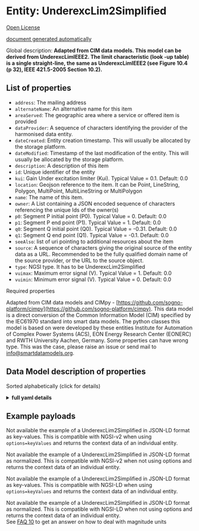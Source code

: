 Entity: UnderexcLim2Simplified  
==============================  
[Open License](https://github.com/smart-data-models//dataModel.EnergyCIM/blob/master/UnderexcLim2Simplified/LICENSE.md)  
[document generated automatically](https://docs.google.com/presentation/d/e/2PACX-1vTs-Ng5dIAwkg91oTTUdt8ua7woBXhPnwavZ0FxgR8BsAI_Ek3C5q97Nd94HS8KhP-r_quD4H0fgyt3/pub?start=false&loop=false&delayms=3000#slide=id.gb715ace035_0_60)  
Global description: **Adapted from CIM data models. This model can be derived from UnderexcLimIEEE2. The limit characteristic (look -up table) is a single straight-line, the same as UnderexcLimIEEE2 (see Figure 10.4 (p 32), IEEE 421.5-2005 Section 10.2).**  

## List of properties  

- `address`: The mailing address  - `alternateName`: An alternative name for this item  - `areaServed`: The geographic area where a service or offered item is provided  - `dataProvider`: A sequence of characters identifying the provider of the harmonised data entity.  - `dateCreated`: Entity creation timestamp. This will usually be allocated by the storage platform.  - `dateModified`: Timestamp of the last modification of the entity. This will usually be allocated by the storage platform.  - `description`: A description of this item  - `id`: Unique identifier of the entity  - `kui`: Gain Under excitation limiter (Kui).  Typical Value = 0.1. Default: 0.0  - `location`: Geojson reference to the item. It can be Point, LineString, Polygon, MultiPoint, MultiLineString or MultiPolygon  - `name`: The name of this item.  - `owner`: A List containing a JSON encoded sequence of characters referencing the unique Ids of the owner(s)  - `p0`: Segment P initial point (P0).  Typical Value = 0. Default: 0.0  - `p1`: Segment P end point (P1).  Typical Value = 1. Default: 0.0  - `q0`: Segment Q initial point (Q0).  Typical Value = -0.31. Default: 0.0  - `q1`: Segment Q end point (Q1).  Typical Value = -0.1. Default: 0.0  - `seeAlso`: list of uri pointing to additional resources about the item  - `source`: A sequence of characters giving the original source of the entity data as a URL. Recommended to be the fully qualified domain name of the source provider, or the URL to the source object.  - `type`: NGSI type. It has to be UnderexcLim2Simplified  - `vuimax`: Maximum error signal (V).  Typical Value = 1. Default: 0.0  - `vuimin`: Minimum error signal (V).  Typical Value = 0. Default: 0.0    
Required properties  
Adapted from CIM data models and CIMpy - [https://github.com/sogno-platform/cimpy](https://github.com/sogno-platform/cimpy). This data model is a direct conversion of the Common Information Model (CIM) specified by the IEC61970 standard into smart data models. The python classes this model is based on were developed by these entities Institute for Automation of Complex Power Systems (ACS), EON Energy Research Center (EONERC) and RWTH University Aachen, Germany. Some properties can have wrong type. This was the case, please raise an issue or send mail to info@smartdatamodels.org.  
## Data Model description of properties  
Sorted alphabetically (click for details)  
<details><summary><strong>full yaml details</strong></summary>    
```yaml  
UnderexcLim2Simplified:    
  description: 'Adapted from CIM data models. This model can be derived from UnderexcLimIEEE2. The limit characteristic (look -up table) is a single straight-line, the same as UnderexcLimIEEE2 (see Figure 10.4 (p 32), IEEE 421.5-2005 Section 10.2).'    
  properties:    
    address:    
      description: 'The mailing address'    
      properties:    
        addressCountry:    
          description: 'Property. The country. For example, Spain. Model:''https://schema.org/addressCountry'''    
          type: string    
        addressLocality:    
          description: 'Property. The locality in which the street address is, and which is in the region. Model:''https://schema.org/addressLocality'''    
          type: string    
        addressRegion:    
          description: 'Property. The region in which the locality is, and which is in the country. Model:''https://schema.org/addressRegion'''    
          type: string    
        postOfficeBoxNumber:    
          description: 'Property. The post office box number for PO box addresses. For example, 03578. Model:''https://schema.org/postOfficeBoxNumber'''    
          type: string    
        postalCode:    
          description: 'Property. The postal code. For example, 24004. Model:''https://schema.org/https://schema.org/postalCode'''    
          type: string    
        streetAddress:    
          description: 'Property. The street address. Model:''https://schema.org/streetAddress'''    
          type: string    
      type: object    
      x-ngsi:    
        model: https://schema.org/address    
        type: Property    
    alternateName:    
      description: 'An alternative name for this item'    
      type: string    
      x-ngsi:    
        type: Property    
    areaServed:    
      description: 'The geographic area where a service or offered item is provided'    
      type: string    
      x-ngsi:    
        model: https://schema.org/Text    
        type: Property    
    dataProvider:    
      description: 'A sequence of characters identifying the provider of the harmonised data entity.'    
      type: string    
      x-ngsi:    
        type: Property    
    dateCreated:    
      description: 'Entity creation timestamp. This will usually be allocated by the storage platform.'    
      format: date-time    
      type: string    
      x-ngsi:    
        type: Property    
    dateModified:    
      description: 'Timestamp of the last modification of the entity. This will usually be allocated by the storage platform.'    
      format: date-time    
      type: string    
      x-ngsi:    
        type: Property    
    description:    
      description: 'A description of this item'    
      type: string    
      x-ngsi:    
        type: Property    
    id:    
      anyOf: &underexclim2simplified_-_properties_-_owner_-_items_-_anyof    
        - description: 'Property. Identifier format of any NGSI entity'    
          maxLength: 256    
          minLength: 1    
          pattern: ^[\w\-\.\{\}\$\+\*\[\]`|~^@!,:\\]+$    
          type: string    
        - description: 'Property. Identifier format of any NGSI entity'    
          format: uri    
          type: string    
      description: 'Unique identifier of the entity'    
      x-ngsi:    
        type: Property    
    kui:    
      description: 'Gain Under excitation limiter (Kui).  Typical Value = 0.1. Default: 0.0'    
      type: number    
      x-ngsi:    
        model: https://schema.org/Number    
        type: Property    
    location:    
      description: 'Geojson reference to the item. It can be Point, LineString, Polygon, MultiPoint, MultiLineString or MultiPolygon'    
      oneOf:    
        - description: 'Geoproperty. Geojson reference to the item. Point'    
          properties:    
            bbox:    
              items:    
                type: number    
              minItems: 4    
              type: array    
            coordinates:    
              items:    
                type: number    
              minItems: 2    
              type: array    
            type:    
              enum:    
                - Point    
              type: string    
          required:    
            - type    
            - coordinates    
          title: 'GeoJSON Point'    
          type: object    
        - description: 'Geoproperty. Geojson reference to the item. LineString'    
          properties:    
            bbox:    
              items:    
                type: number    
              minItems: 4    
              type: array    
            coordinates:    
              items:    
                items:    
                  type: number    
                minItems: 2    
                type: array    
              minItems: 2    
              type: array    
            type:    
              enum:    
                - LineString    
              type: string    
          required:    
            - type    
            - coordinates    
          title: 'GeoJSON LineString'    
          type: object    
        - description: 'Geoproperty. Geojson reference to the item. Polygon'    
          properties:    
            bbox:    
              items:    
                type: number    
              minItems: 4    
              type: array    
            coordinates:    
              items:    
                items:    
                  items:    
                    type: number    
                  minItems: 2    
                  type: array    
                minItems: 4    
                type: array    
              type: array    
            type:    
              enum:    
                - Polygon    
              type: string    
          required:    
            - type    
            - coordinates    
          title: 'GeoJSON Polygon'    
          type: object    
        - description: 'Geoproperty. Geojson reference to the item. MultiPoint'    
          properties:    
            bbox:    
              items:    
                type: number    
              minItems: 4    
              type: array    
            coordinates:    
              items:    
                items:    
                  type: number    
                minItems: 2    
                type: array    
              type: array    
            type:    
              enum:    
                - MultiPoint    
              type: string    
          required:    
            - type    
            - coordinates    
          title: 'GeoJSON MultiPoint'    
          type: object    
        - description: 'Geoproperty. Geojson reference to the item. MultiLineString'    
          properties:    
            bbox:    
              items:    
                type: number    
              minItems: 4    
              type: array    
            coordinates:    
              items:    
                items:    
                  items:    
                    type: number    
                  minItems: 2    
                  type: array    
                minItems: 2    
                type: array    
              type: array    
            type:    
              enum:    
                - MultiLineString    
              type: string    
          required:    
            - type    
            - coordinates    
          title: 'GeoJSON MultiLineString'    
          type: object    
        - description: 'Geoproperty. Geojson reference to the item. MultiLineString'    
          properties:    
            bbox:    
              items:    
                type: number    
              minItems: 4    
              type: array    
            coordinates:    
              items:    
                items:    
                  items:    
                    items:    
                      type: number    
                    minItems: 2    
                    type: array    
                  minItems: 4    
                  type: array    
                type: array    
              type: array    
            type:    
              enum:    
                - MultiPolygon    
              type: string    
          required:    
            - type    
            - coordinates    
          title: 'GeoJSON MultiPolygon'    
          type: object    
      x-ngsi:    
        type: Geoproperty    
    name:    
      description: 'The name of this item.'    
      type: string    
      x-ngsi:    
        type: Property    
    owner:    
      description: 'A List containing a JSON encoded sequence of characters referencing the unique Ids of the owner(s)'    
      items:    
        anyOf: *underexclim2simplified_-_properties_-_owner_-_items_-_anyof    
        description: 'Property. Unique identifier of the entity'    
      type: array    
      x-ngsi:    
        type: Property    
    p0:    
      description: 'Segment P initial point (P0).  Typical Value = 0. Default: 0.0'    
      type: number    
      x-ngsi:    
        model: https://schema.org/Number    
        type: Property    
    p1:    
      description: 'Segment P end point (P1).  Typical Value = 1. Default: 0.0'    
      type: number    
      x-ngsi:    
        model: https://schema.org/Number    
        type: Property    
    q0:    
      description: 'Segment Q initial point (Q0).  Typical Value = -0.31. Default: 0.0'    
      type: number    
      x-ngsi:    
        model: https://schema.org/Number    
        type: Property    
    q1:    
      description: 'Segment Q end point (Q1).  Typical Value = -0.1. Default: 0.0'    
      type: number    
      x-ngsi:    
        model: https://schema.org/Number    
        type: Property    
    seeAlso:    
      description: 'list of uri pointing to additional resources about the item'    
      oneOf:    
        - items:    
            format: uri    
            type: string    
          minItems: 1    
          type: array    
        - format: uri    
          type: string    
      x-ngsi:    
        type: Property    
    source:    
      description: 'A sequence of characters giving the original source of the entity data as a URL. Recommended to be the fully qualified domain name of the source provider, or the URL to the source object.'    
      type: string    
      x-ngsi:    
        type: Property    
    type:    
      description: 'NGSI type. It has to be UnderexcLim2Simplified'    
      enum:    
        - UnderexcLim2Simplified    
      type: string    
      x-ngsi:    
        type: Property    
    vuimax:    
      description: 'Maximum error signal (V).  Typical Value = 1. Default: 0.0'    
      type: number    
      x-ngsi:    
        model: https://schema.org/Number    
        type: Property    
    vuimin:    
      description: 'Minimum error signal (V).  Typical Value = 0. Default: 0.0'    
      type: number    
      x-ngsi:    
        model: https://schema.org/Number    
        type: Property    
  required: []    
  type: object    
```  
</details>    
## Example payloads    
Not available the example of a UnderexcLim2Simplified in JSON-LD format as key-values. This is compatible with NGSI-v2 when  using `options=keyValues` and returns the context data of an individual entity.  
Not available the example of a UnderexcLim2Simplified in JSON-LD format as normalized. This is compatible with NGSI-v2 when not using options and returns the context data of an individual entity.  
Not available the example of a UnderexcLim2Simplified in JSON-LD format as key-values. This is compatible with NGSI-LD when  using `options=keyValues` and returns the context data of an individual entity.  
Not available the example of a UnderexcLim2Simplified in JSON-LD format as normalized. This is compatible with NGSI-LD when not using options and returns the context data of an individual entity.  
See [FAQ 10](https://smartdatamodels.org/index.php/faqs/) to get an answer on how to deal with magnitude units
